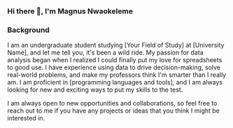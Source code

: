 ### Hi there 👋, I'm Magnus Nwaokeleme



### Background
I am an undergraduate student studying [Your Field of Study] at [University Name], and let me tell you, it's been a wild ride. My passion for data analysis began when I realized I could finally put my love for spreadsheets to good use. I have experience using data to drive decision-making, solve real-world problems, and make my professors think I'm smarter than I really am. I am proficient in [programming languages and tools], and I am always looking for new and exciting ways to put my skills to the test.

<!--
**magnusnwa18/magnusnwa18** is a ✨ _special_ ✨ repository because its `README.md` (this file) appears on your GitHub profile.

I'm Magnus Nwaokeleme and welcome to my portfolio!. Here I present some of my Data Science and Full stack repos.
Here are some ideas to get you started:

- 🔭 I’m currently working on strenghtign my data science skills
- 🌱 I’m currently learning machine learning, 


-->
I am always open to new opportunities and collaborations, so feel free to reach out to me if you have any projects or ideas that you think I might be interested in.
